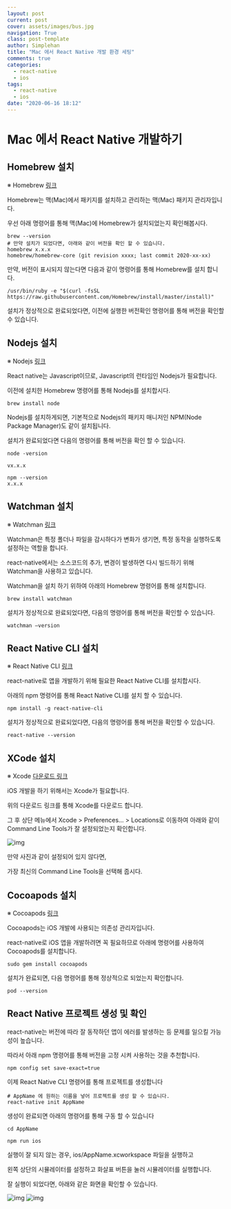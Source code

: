 ```yaml
---
layout: post
current: post
cover: assets/images/bus.jpg
navigation: True
class: post-template
author: Simplehan   
title: "Mac 에서 React Native 개발 환경 세팅"
comments: true
categories:
  - react-native
  - ios
tags:
  - react-native
  - ios
date: "2020-06-16 18:12"
---
```


# Mac 에서 React Native 개발하기


## Homebrew 설치


※ Homebrew
[링크](https://brew.sh/)

Homebrew는 맥(Mac)에서 패키지를 설치하고 관리하는 맥(Mac) 패키지 관리자입니다.

우선 아래 명령어를 통해 맥(Mac)에 Homebrew가 설치되었는지 확인해봅시다.

```terminal
brew --version
# 만약 설치가 되었다면, 아래와 같이 버전을 확인 할 수 있습니다.
homebrew x.x.x
homebrew/homebrew-core (git revision xxxx; last commit 2020-xx-xx)
```

만약, 버전이 표시되지 않는다면 다음과 같이 명령어를 통해 Homebrew를 설치 합니다.

```terminal
/usr/bin/ruby -e "$(curl -fsSL https://raw.githubusercontent.com/Homebrew/install/master/install)"
```

설치가 정상적으로 완료되었다면, 이전에 실행한 버전확인 명령어를 통해 버전을 확인할 수 있습니다.


## Nodejs 설치


※ Nodejs
[링크](https://nodejs.org/)

React native는 Javascript이므로, Javascript의 런타임인 Nodejs가 필요합니다.

이전에 설치한 Homebrew 명령어를 통해 Nodejs를 설치합시다.

```terminal
brew install node
```

Nodejs를 설치하게되면, 기본적으로 Nodejs의 패키지 매니저인 NPM(Node Package Manager)도 같이 설치됩니다.

설치가 완료되었다면 다음의 명령어를 통해 버전을 확인 할 수 있습니다.

```terminal
node -version

vx.x.x

npm --version
x.x.x
```


## Watchman 설치


※ Watchman
[링크](https://facebook.github.io/watchman/)

Watchman은 특정 폴더나 파일을 감시하다가 변화가 생기면, 특정 동작을 실행하도록 설정하는 역할을 합니다. 

react-native에서는 소스코드의 추가, 변경이 발생하면 다시 빌드하기 위해 Watchman을 사용하고 있습니다.

Watchman을 설치 하기 위하여 아래의 Homebrew 명령어를 통해 설치합니다.

```terminal
brew install watchman
```

설치가 정상적으로 완료되었다면, 다음의 명령어를 통해 버전을 확인할 수 있습니다.


```terminal
watchman –version
```


## React Native CLI 설치


※ React Native CLI
[링크](https://facebook.github.io/watchman/)

react-native로 앱을 개발하기 위해 필요한 React Native CLI를 설치합시다.

아래의 npm 명령어를 통해 React Native CLI를 설치 할 수 있습니다.

```terminal
npm install -g react-native-cli
```

설치가 정상적으로 완료되었다면, 다음의 명령어를 통해 버전을 확인할 수 있습니다.


```terminal
react-native --version
```


## XCode 설치


※ Xcode
[다운로드 링크](https://apps.apple.com/us/app/xcode/id497799835?mt=12)

iOS 개발을 하기 위해서는 Xcode가 필요합니다.

위의 다운로드 링크를 통해 Xcode를 다운로드 합니다.

그 후 상단 메뉴에서 Xcode > Preferences... > Locations로 이동하여 아래와 같이 Command Line Tools가 잘 설정되었는지 확인합니다.

![img](\assets\built\images\react-native-ios\r1.png)

만약 사진과 같이 설정되어 있지 않다면,

가장 최신의 Command Line Tools을 선택해 줍시다.



## Cocoapods 설치


※ Cocoapods
[링크](https://cocoapods.org/)

Cocoapods는 iOS 개발에 사용되는 의존성 관리자입니다.

react-native로 iOS 앱을 개발하려면 꼭 필요하므로 아래에 명령어를 사용하여 Cocoapods를 설치합니다.

```terminal
sudo gem install cocoapods
```

설치가 완료되면, 다음 명령어를 통해 정상적으로 되었는지 확인합니다.

```terminal
pod --version
```


## React Native 프로젝트 생성 및 확인


react-native는 버전에 따라 잘 동작하던 앱이 에러를 발생하는 등 문제를 일으킬 가능성이 높습니다.

따라서 아래 npm 명령어를 통해 버전을 고정 시켜 사용하는 것을 추천합니다.


```terminal
npm config set save-exact=true
```

이제 React Native CLI 명령어를 통해 프로젝트를 생성합니다

```terminal
# AppName 에 원하는 이름을 넣어 프로젝트를 생성 할 수 있습니다.
react-native init AppName
```

생성이 완료되면 아래의 명령어를 통해 구동 할 수 있습니다

```terminal
cd AppName

npm run ios
```

실행이 잘 되지 않는 경우, ios/AppName.xcworkspace 파일을 실행하고 

왼쪽 상단의 시뮬레이터를 설정하고 화살표 버튼을 눌러 시뮬레이터를 실행합니다.

잘 실행이 되었다면, 아래와 같은 화면을 확인할 수 있습니다.

![img](\assets\built\images\react-native-ios\r2.png)
![img](\assets\built\images\react-native-ios\r3.png)